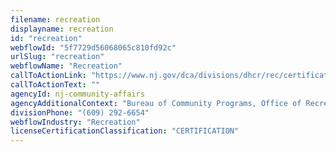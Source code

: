 ```yaml
---
filename: recreation
displayname: recreation
id: "recreation"
webflowId: "5f7729d56068065c810fd92c"
urlSlug: "recreation"
webflowName: "Recreation"
callToActionLink: "https://www.nj.gov/dca/divisions/dhcr/rec/certifications.html"
callToActionText: ""
agencyId: nj-community-affairs
agencyAdditionalContext: "Bureau of Community Programs, Office of Recreation Examiners"
divisionPhone: "(609) 292-6654"
webflowIndustry: "Recreation"
licenseCertificationClassification: "CERTIFICATION"
---
```

